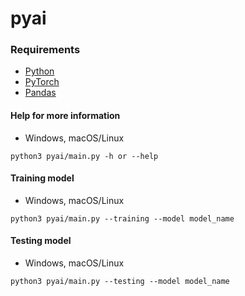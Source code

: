 # pyai

### Requirements
* [Python](https://www.python.org)
* [PyTorch](https://nodejs.org)
* [Pandas](https://pandas.pydata.org)

#### Help for more information
* Windows, macOS/Linux
```
python3 pyai/main.py -h or --help
```
#### Training model
* Windows, macOS/Linux
```
python3 pyai/main.py --training --model model_name
```
#### Testing model
* Windows, macOS/Linux
```
python3 pyai/main.py --testing --model model_name
```
